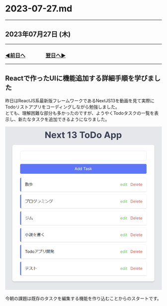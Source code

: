 # 2023-07-27.md

---

## 2023年07月27日 (木)

---

### [◀️前日へ](https://github.com/yuasys/chatty-journal/blob/main/2023/07/2023-07-26.md)&emsp;&emsp;&emsp;&emsp;[翌日へ▶️](https://github.com/yuasys/chatty-journal/blob/main/2023/07/2023-07-28.md)

---

## Reactで作ったUIに機能追加する詳細手順を学びました

昨日はReactJS系最新版フレームワークであるNextJS13を動画を見て実際にTodoリストアプリをコーディングしながら勉強しました。  
とても、理解困難な部分も多かったのですが、ようやくTodoタスクの一覧を表示し、新たなタスクを追加できるようになりました。  

<p width="300">
  <img src="https://github.com/yuasys/chatty-journal/blob/main/images/2023-07-27%2005.22.56.png?raw=true" alt="Todo List" />
</p>

今朝の課題は既存のタスクを編集する機能を作り込むことからのスタートです。
